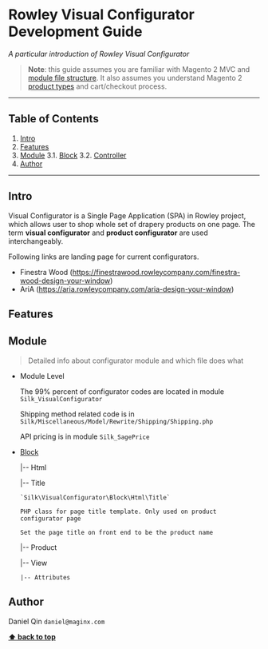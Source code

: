 # Rowley Visual Configurator Development Guide

*A particular introduction of Rowley Visual Configurator*

> **Note**: this guide assumes you are familiar with Magento 2 MVC and [module file structure](https://devdocs.magento.com/guides/v2.3/extension-dev-guide/build/module-file-structure.html). It also assumes you understand Magento 2 [product types](https://docs.magento.com/m2/ee/user_guide/catalog/product-types.html) and cart/checkout process.

---

## Table of Contents

  1. [Intro](#intro)
  2. [Features](#features)
  3. [Module](#module)
    3.1. [Block](#module-block)
    3.2. [Controller](#module-controller)
  4. [Author](#author)

---

## Intro

  Visual Configurator is a Single Page Application (SPA) in Rowley project, which allows user to shop whole set of drapery products on one page. The term **visual configurator** and **product configurator** are used interchangeably.
  
  Following links are landing page for current configurators.
  - Finestra Wood (https://finestrawood.rowleycompany.com/finestra-wood-design-your-window)
  - AriA (https://aria.rowleycompany.com/aria-design-your-window)


## Features


## Module

  > Detailed info about configurator module and which file does what

  - Module Level
  
    The 99% percent of configurator codes are located in module `Silk_VisualConfigurator`
    
    Shipping method related code is in `Silk/Miscellaneous/Model/Rewrite/Shipping/Shipping.php`
    
    API pricing is in module `Silk_SagePrice`
    

  <a name="module-block"></a>
  - [Block](#module-block)
  
    |-- Html

      |-- Title

        `Silk\VisualConfigurator\Block\Html\Title`

        PHP class for page title template. Only used on product configurator page
      
        Set the page title on front end to be the product name
  
    |-- Product
 
      |-- View
 
        |-- Attributes

## Author

  Daniel Qin
  `daniel@maginx.com`
  
**[⬆ back to top](#table-of-contents)**
